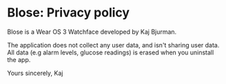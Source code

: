 # Blose: Privacy policy

Blose is a Wear OS 3 Watchface developed by Kaj Bjurman. 

The application does not collect any user data, and isn't sharing user data. All data (e.g alarm levels, glucose readings) is erased when you uninstall the app.

Yours sincerely,
Kaj
